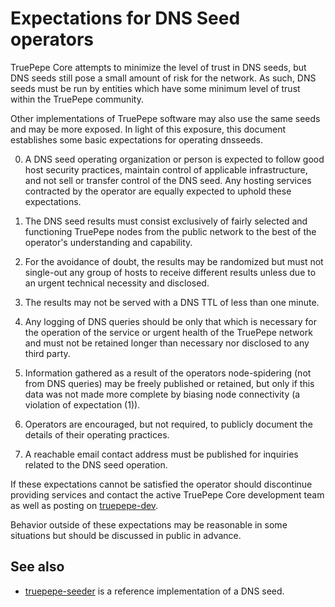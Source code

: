 Expectations for DNS Seed operators
====================================

TruePepe Core attempts to minimize the level of trust in DNS seeds,
but DNS seeds still pose a small amount of risk for the network.
As such, DNS seeds must be run by entities which have some minimum
level of trust within the TruePepe community.

Other implementations of TruePepe software may also use the same
seeds and may be more exposed. In light of this exposure, this
document establishes some basic expectations for operating dnsseeds.

0. A DNS seed operating organization or person is expected to follow good
host security practices, maintain control of applicable infrastructure,
and not sell or transfer control of the DNS seed. Any hosting services
contracted by the operator are equally expected to uphold these expectations.

1. The DNS seed results must consist exclusively of fairly selected and
functioning TruePepe nodes from the public network to the best of the
operator's understanding and capability.

2. For the avoidance of doubt, the results may be randomized but must not
single-out any group of hosts to receive different results unless due to an
urgent technical necessity and disclosed.

3. The results may not be served with a DNS TTL of less than one minute.

4. Any logging of DNS queries should be only that which is necessary
for the operation of the service or urgent health of the TruePepe
network and must not be retained longer than necessary nor disclosed
to any third party.

5. Information gathered as a result of the operators node-spidering
(not from DNS queries) may be freely published or retained, but only
if this data was not made more complete by biasing node connectivity
(a violation of expectation (1)).

6. Operators are encouraged, but not required, to publicly document the
details of their operating practices.

7. A reachable email contact address must be published for inquiries
related to the DNS seed operation.

If these expectations cannot be satisfied the operator should
discontinue providing services and contact the active TruePepe
Core development team as well as posting on
[truepepe-dev](https://groups.google.com/forum/#!forum/truepepe-dev).

Behavior outside of these expectations may be reasonable in some
situations but should be discussed in public in advance.

See also
----------
- [truepepe-seeder](https://github.com/pooler/truepepe-seeder) is a reference implementation of a DNS seed.
